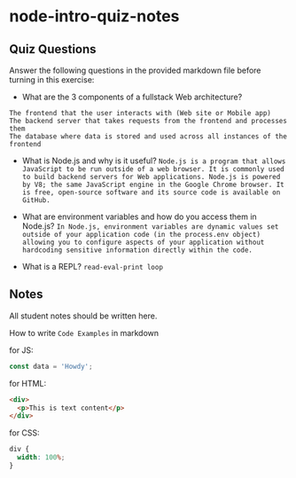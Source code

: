 # node-intro-quiz-notes

## Quiz Questions

Answer the following questions in the provided markdown file before turning in this exercise:

- What are the 3 components of a fullstack Web architecture?

```
The frontend that the user interacts with (Web site or Mobile app)
The backend server that takes requests from the frontend and processes them
The database where data is stored and used across all instances of the frontend
```

- What is Node.js and why is it useful?
  `Node.js is a program that allows JavaScript to be run outside of a web browser. It is commonly used to build backend servers for Web applications. Node.js is powered by V8; the same JavaScript engine in the Google Chrome browser. It is free, open-source software and its source code is available on GitHub.`

- What are environment variables and how do you access them in Node.js?
  `In Node.js, environment variables are dynamic values set outside of your application code (in the process.env object) allowing you to configure aspects of your application without hardcoding sensitive information directly within the code.`

- What is a REPL?
  `read-eval-print loop`

## Notes

All student notes should be written here.

How to write `Code Examples` in markdown

for JS:

```javascript
const data = 'Howdy';
```

for HTML:

```html
<div>
  <p>This is text content</p>
</div>
```

for CSS:

```css
div {
  width: 100%;
}
```
